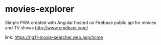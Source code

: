 # movies-explorer
 Simple PWA created with Angular
 hosted on Firebase
 public api for movies and TV shows http://www.omdbapi.com/
 
 link: https://ng11-movie-searcher.web.app/home
